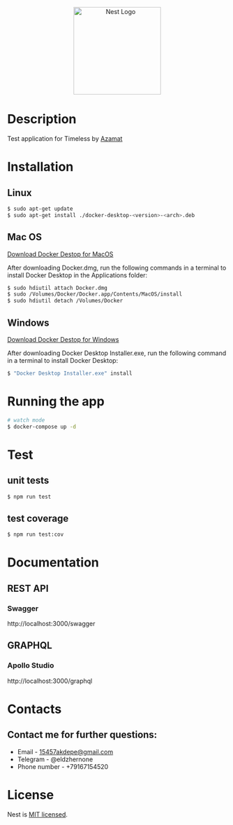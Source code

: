 <p align="center">
  <a href="http://nestjs.com/" target="blank"><img src="https://nestjs.com/img/logo-small.svg" width="200" alt="Nest Logo" /></a>
</p>

# Description

Test application for Timeless by [Azamat](https://hh.ru/resume/a324b865ff0b19399c0039ed1f705371455743)

# Installation

## Linux

```bash
$ sudo apt-get update
$ sudo apt-get install ./docker-desktop-<version>-<arch>.deb
```

## Mac OS

[Download Docker Destop for MacOS](https://desktop.docker.com/mac/main/amd64/Docker.dmg?utm_source=docker&utm_medium=webreferral&utm_campaign=docs-driven-download-mac-amd64)

After downloading Docker.dmg, run the following commands in a terminal to install Docker Desktop in the Applications folder:
```bash
$ sudo hdiutil attach Docker.dmg
$ sudo /Volumes/Docker/Docker.app/Contents/MacOS/install
$ sudo hdiutil detach /Volumes/Docker
```

## Windows

[Download Docker Destop for Windows](https://desktop.docker.com/win/main/amd64/Docker%20Desktop%20Installer.exe)

After downloading Docker Desktop Installer.exe, run the following command in a terminal to install Docker Desktop:
```bash
$ "Docker Desktop Installer.exe" install
```

# Running the app

```bash
# watch mode
$ docker-compose up -d
```

# Test

## unit tests

```bash
$ npm run test
```

## test coverage

```bash
$ npm run test:cov
```

# Documentation

## REST API

### Swagger

http://localhost:3000/swagger

## GRAPHQL

### Apollo Studio

http://localhost:3000/graphql

# Contacts

## Contact me for further questions:

- Email - 15457akdepe@gmail.com
- Telegram - @eldzhernone
- Phone number - +79167154520

# License

Nest is [MIT licensed](LICENSE).
